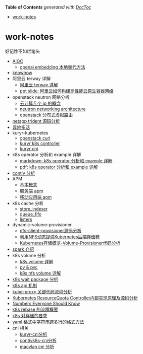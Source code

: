 <!-- START doctoc generated TOC please keep comment here to allow auto update -->
<!-- DON'T EDIT THIS SECTION, INSTEAD RE-RUN doctoc TO UPDATE -->
**Table of Contents**  *generated with [DocToc](https://github.com/thlorenz/doctoc)*

- [work-notes](#work-notes)

<!-- END doctoc generated TOC please keep comment here to allow auto update -->

# work-notes

好记性不如烂笔头

- [AIGC](https://github.com/keontang/aigc)
    - [openai embedding 本地替代方法](aigc/openai_text_embedding.md)
- [knowhow](https://github.com/keontang/knowhow)
- 阿里云 terway 详解
    - [阿里云 terway 详解](terway/terway.md)
    - [ppt slide: 阿里云如何构建高性能云原生容器网络](terway/Terway-详解.pdf)
- openstack neutron 网络分析
    - [云计算几个 ip 的概念](openstack/neutron/ip_types.md)
    - [neutron networking architecture](openstack/neutron/neutron.md)
    - [openstack 分布式虚拟路由](openstack/neutron/dvr.md)
- [netapp trident 源码分析](netapp-trident/trident.md)
- [异地多活](multi-site-ha/msha.md)
- kuryr-kubernetes
    - [openstack curl](kuryr-kubernetes/openstack_curl.md)
    - [kuryr k8s controller](kuryr-kubernetes/kuryr-k8s-controller.md)
    - [kuryr cni](kuryr-kubernetes/kuryr-cni.md)
- k8s operator 分析和 example 详解
    - [markdown: k8s operator 分析和 example 详解](k8s-operator-example/readme.md)
    - [pdf: k8s operator 分析和 example 详解](k8s-operator-example/readme.pdf)
- [contiv 分析](contiv/README.md)
- APM
    - [基本概念](apm/apm.md)
    - [服务端 apm](apm/服务端-apm.md)
    - [移动应用端 apm](apm/移动应用端-apm.md)
- k8s cache 分析
    - [store_indexer](cache/Store_Indexer.md)
    - [queue_fifo](cache/Queue_FIFO.md)
    - [listers](cache/listers.md)
- dynamic-volume-provisioner
    - [nfs-client-provisioner源码分析](dynamic-volume-provisioner/nfs-client-provisioner源码分析.webarchive)
    - [利用NFS动态提供Kubernetes后端存储卷](dynamic-volume-provisioner/利用NFS动态提供Kubernetes后端存储卷.webarchive)
    - [Kubernetes存储概览-Volume-Provisioner代码分析](dynamic-volume-provisioner/Kubernetes存储概览-Volume-Provisioner代码分析.pdf)
- [spark 介绍](spark/README.md)
- k8s volume 分析
    - [k8s volume 详解](volume/volume.md)
    - [pv & pvc](volume/pv_pvc.md)
    - [k8s nfs volume 详解](volume/nfs-plugin.md)
- [k8s wait package 分析](wait/wait.md)
- [k8s api 机制](api.md)
- [kube-proxy 关键代码流程分析](kube-proxy.md)
- [Kubernetes ResourceQuota Controller内部实现原理及源码分析](Kubernetes-ResourceQuota-Controller内部实现原理及源码分析.webarchive)
- [Numbers Everyone Should Know](numbers-everyone-should-know.md)
- [k8s rebase 的流程概要](rebase.md)
- [k8s 对存储的要求](require-for-storage.md)
- [yaml 格式中字符串跨多行的格式方法](yaml.md)
- cni 相关
    - [kuryr-cni分析](https://github.com/keontang/work-notes/blob/master/kuryr-kubernetes/kuryr-cni.md)
    - [contivk8s-cni分析](https://github.com/keontang/work-notes/blob/master/contiv/contivk8s-cni%E5%88%86%E6%9E%90.md)
    - [macvlan cni 分析](https://github.com/keontang/knowhow/blob/main/ipvlan-macvlan/macvlan-cni.md)
